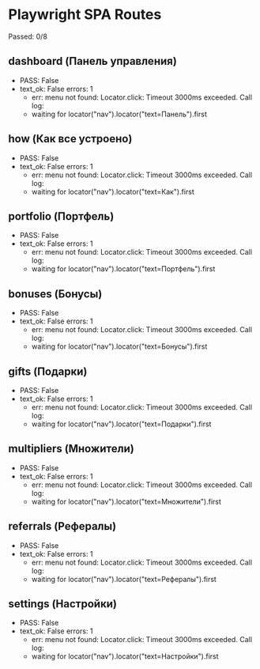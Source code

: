 # Playwright SPA Routes

Passed: 0/8
## dashboard (Панель управления)
- PASS: False
- text_ok: False errors: 1
  - err: menu not found: Locator.click: Timeout 3000ms exceeded.
Call log:
  - waiting for locator("nav").locator("text=Панель").first


## how (Как все устроено)
- PASS: False
- text_ok: False errors: 1
  - err: menu not found: Locator.click: Timeout 3000ms exceeded.
Call log:
  - waiting for locator("nav").locator("text=Как").first


## portfolio (Портфель)
- PASS: False
- text_ok: False errors: 1
  - err: menu not found: Locator.click: Timeout 3000ms exceeded.
Call log:
  - waiting for locator("nav").locator("text=Портфель").first


## bonuses (Бонусы)
- PASS: False
- text_ok: False errors: 1
  - err: menu not found: Locator.click: Timeout 3000ms exceeded.
Call log:
  - waiting for locator("nav").locator("text=Бонусы").first


## gifts (Подарки)
- PASS: False
- text_ok: False errors: 1
  - err: menu not found: Locator.click: Timeout 3000ms exceeded.
Call log:
  - waiting for locator("nav").locator("text=Подарки").first


## multipliers (Множители)
- PASS: False
- text_ok: False errors: 1
  - err: menu not found: Locator.click: Timeout 3000ms exceeded.
Call log:
  - waiting for locator("nav").locator("text=Множители").first


## referrals (Рефералы)
- PASS: False
- text_ok: False errors: 1
  - err: menu not found: Locator.click: Timeout 3000ms exceeded.
Call log:
  - waiting for locator("nav").locator("text=Рефералы").first


## settings (Настройки)
- PASS: False
- text_ok: False errors: 1
  - err: menu not found: Locator.click: Timeout 3000ms exceeded.
Call log:
  - waiting for locator("nav").locator("text=Настройки").first

